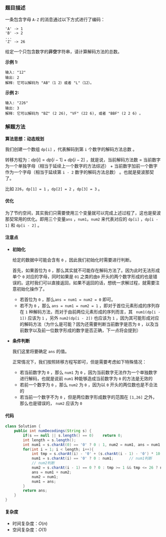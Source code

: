 ### 题目描述

一条包含字母 `A-Z` 的消息通过以下方式进行了编码：

```
'A' -> 1
'B' -> 2
...
'Z' -> 26
```

给定一个只包含数字的**非空**字符串，请计算解码方法的总数。

**示例 1:**

```
输入: "12"
输出: 2
解释: 它可以解码为 "AB"（1 2）或者 "L"（12）。
```

**示例 2:**

```
输入: "226"
输出: 3
解释: 它可以解码为 "BZ" (2 26), "VF" (22 6), 或者 "BBF" (2 2 6) 。
```

### 解题方法

**算法思想：动态规划**

我们创建一个数组 `dp[i]` ，代表解码到第 `i` 个数字的解码方法总数 。

转移方程为：$dp[i] = dp[i - 1] + dp[i - 2]$ ，就是说，当前解码方法数 = 当前数字为一个单独字母（相当于延续上一个数字的方法综述） + 当前数字加前一个数字作为一个字母（相当于延续第 `i - 2` 数字的解码方法总数） 。也就是斐波那契了。

比如 `226`，`dp[1] = 1` ，`dp[2] = 2` ，`dp[3] = 3` 。

#### 优化

为了节约空间，其实我们只需要使用三个变量就可以完成上述过程了，这也是斐波那契常用的优化。即用三个变量`ans` ，`num1`，`num2` 来代表对应的 `dp[i]` ，`dp[i - 1]` 和 `dp[i - 2]` 。

#### 注意点

- **初始化**

  给定的数据中可能会含有 `0` ，因此我们初始化时需要进行判断。

  首先，如果首位为 `0` ，那么其实就不可能存在解码方法了。因为此时无法形成单个 `0` 对应的字母，同时如果是 `01` 之类的由`0` 开头的两个数字形成的也是错误的。这时我们可以直接返回，如果不返回的话，想统一求解过程，就需要注意初始化操作了。

  - 若首位为 `0` ，那么`ans = num1 = num2 = 0` 即可。
  - 若不为 `0` ，那么 `ans = num1 = num2 = 1` ，即对于首位元素形成的序列存在 `1` 种解码方法，而对于由前两位元素形成的序列而言，其 ` num1(dp[i - 1])` 应该为 `1` ，另外 `num2(dp[i - 2])` 也应该为 `1` ，因为其可能形成对应的解码方法（为什么是可能？因为还需要判断当前数字是否为 `0` ，以及当前数字以及前一位数字形成的数字是否正确，下一点将会提到）

- **条件判断**

  我们这里将要确定 `ans` 的值。

  正常情况下，我们按照转移方程写即可，但是需要考虑如下特殊情况：

  - 若当前数字为 `0` ，那么 `num1` 为 `0` ，因为当前数字无法作为一个单独数字进行解码，也就是说前 `num1` 种能够造成当前数字为 `0` 的方法是无效的
  - 若前一个数字为 `0` ，那么 `num2` 为 `0` ，因为以 `0`  开头的两位数也是不合法的
  - 若当前一个数字不为 `0` ，但是两位数字形成数字的范围在 `[1,26]` 之外，那么也是错误的， `num2` 应该为 `0` 

#### 代码

```java
class Solution {
    public int numDecodings(String s) {
        if(s == null || s.length() == 0)    return 0;
        int length = s.length();
        int num1 = s.charAt(0) == '0' ? 0 : 1, num2 = num1, ans = num1;
        for(int i = 1; i < length; i++){
            int tmp = s.charAt(i) - '0' + (s.charAt(i - 1) - '0') * 10;
            num1 = s.charAt(i) == '0' ? 0 : num1;		// num1判断
           	// num2判断
            num2 = s.charAt(i - 1) == 0 ? 0 : tmp >= 1 && tmp <= 26 ? num2 : 0;
            ans = num1 + num2;
            num2 = num1;
            num1 = ans;
        }
        return ans;
    }
}
```

#### 复杂度

- 时间复杂度：$O(n)$
- 空间复杂度：$O(1)$